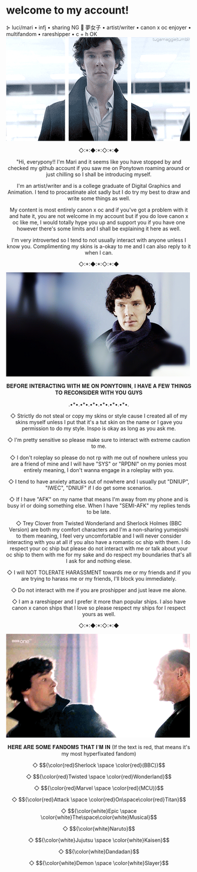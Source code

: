 # welcome to my account!
⊱ luci/mari • infj • sharing NG 🚫 夢女子 • artist/writer • canon x oc enjoyer • multifandom • rareshipper • c + h OK
![](https://github.com/iamsherl0cked/-w-e-l-c-o-m-e-/blob/main/3edcfb530cbc86a45aa360d625b33c49.gif)
<p align="center"> ◇:*:◆:*:◇:*:◆
<p align="center"> "Hi, everypony!! I'm Mari and it seems like you have stopped by and checked my github account if you saw me on Ponytown roaming around or just chilling so I shall be introducing myself. 
<p align="center">I'm an artist/writer and is a college graduate of Digital Graphics and Animation. I tend to procastinate alot sadly but I do try my best to draw and write some things as well. 
<p align="center">My content is most entirely canon x oc and if you've got a problem with it and hate it, you are not welcome in my account but if you do love canon x oc like me, I would totally hype you up and support you if you have one however there's some limits and I shall be explaining it here as well.
<p align=" center">I'm very introverted so I tend to not usually interact with anyone unless I know you. Complimenting my skins is a-okay to me and I can also reply to it when I can.
<p align="center"> ◇:*:◆:*:◇:*:◆
  
![](https://github.com/iamsherl0cked/-w-e-l-c-o-m-e-/blob/main/dbd6456c811cbbee0835a86d3b7ff597.gif)
<p align="center"> 𝐁𝐄𝐅𝐎𝐑𝐄 𝐈𝐍𝐓𝐄𝐑𝐀𝐂𝐓𝐈𝐍𝐆 𝐖𝐈𝐓𝐇 𝐌𝐄 𝐎𝐍 𝐏𝐎𝐍𝐘𝐓𝐎𝐖𝐍, 𝐈 𝐇𝐀𝐕𝐄 𝐀 𝐅𝐄𝐖 𝐓𝐇𝐈𝐍𝐆𝐒 𝐓𝐎 𝐑𝐄𝐂𝐎𝐍𝐒𝐈𝐃𝐄𝐑 𝐖𝐈𝐓𝐇 𝐘𝐎𝐔 𝐆𝐔𝐘𝐒
<p align=" center">.•*•.•*•.•*•.•*•.•*•.•*•.

<p align="center">◇ Strictly do not steal or copy my skins or style cause I created all of my skins myself unless I put that it's a tut skin on the name or I gave you permission to do my style. Inspo is okay as long as you ask me.
<p align="center">◇ I'm pretty sensitive so please make sure to interact with extreme caution to me.
<p align="center">◇ I don't roleplay so please do not rp with me out of nowhere unless you are a friend of mine and I will have "SYS" or "RPDNI" on my ponies most entirely meaning, I don't wanna engage in a roleplay with you.
<p align="center">◇ I tend to have anxiety attacks out of nowhere and I usually put "DNIUP", "IWEC", "DNIUF" if I do get some scenarios. 
<p align="center">◇ If I have "AFK" on my name that means I'm away from my phone and is busy irl or doing something else. When I have "SEMI-AFK" my replies tends to be late.
<p align="center">◇ Trey Clover from Twisted Wonderland and Sherlock Holmes (BBC Version) are both my comfort characters and I'm a non-sharing yumejoshi to them meaning, I feel very uncomfortable and I will never consider interacting with you at all if you also have a romantic oc ship with them. I do respect your oc ship but please do not interact with me or talk about your oc ship to them with me for my sake and do respect my boundaries that's all I ask for and nothing elese.
<p align="center">◇ I will NOT TOLERATE HARASSMENT towards me or my friends and if you are trying to harass me or my friends, I'll block you immediately.
<p align="center">◇ Do not interact with me if you are proshipper and just leave me alone.
<p align="center">◇ I am a rareshipper and I prefer it more than popular ships. I also have canon x canon ships that I love so please respect my ships for I respect yours as well.
<p align="center"> ◇:*:◆:*:◇:*:◆
  
![](3435f56f48340448450a86a2f8ff010c.gif)
<p align="center">𝐇𝐄𝐑𝐄 𝐀𝐑𝐄 𝐒𝐎𝐌𝐄 𝐅𝐀𝐍𝐃𝐎𝐌𝐒 𝐓𝐇𝐀𝐓 𝐈'𝐌 𝐈𝐍 (If the text is red, that means it's my most hyperfixated fandom)
  
<p align="center">◇ $${\color{red}Sherlock \space \color{red}(BBC)}$$ 
<p align="center">◇ $${\color{red}Twisted \space \color{red}Wonderland}$$ 
<p align="center">◇ $${\color{red}Marvel \space \color{red}(MCU)}$$   
<p align="center">◇ $${\color{red}Attack \space \color{red}On\space\color{red}Titan}$$
<p align="center">◇ $${\color{white}Epic \space \color{white}The\space\color{white}Musical}$$
<p align="center">◇ $${\color{white}Naruto}$$
<p align="center">◇ $${\color{white}Jujutsu \space \color{white}Kaisen}$$ 
<p align="center">◇ $${\color{white}Dandadan}$$
<p align="center">◇ $${\color{white}Demon \space \color{white}Slayer}$$ 

